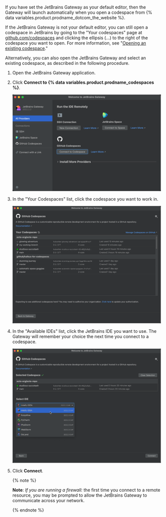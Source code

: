 If you have set the JetBrains Gateway as your default editor, then the Gateway will launch automatically when you open a codespace from {% data variables.product.prodname_dotcom_the_website %}. 

If the JetBrains Gateway is not your default editor, you can still open a codespace in JetBrains by going to the "Your codespaces" page at [github.com/codespaces](https://github.com/codespaces) and clicking the ellipsis (...) to the right of the codespace you want to open. For more information, see "[Opening an existing codespace](/codespaces/developing-in-codespaces/opening-an-existing-codespace?tool=webui)."

Alternatively, you can also open the JetBrains Gateway and select an existing codespace, as described in the following procedure.

1. Open the JetBrains Gateway application.
1. Click **Connect to {% data variables.product.prodname_codespaces %}**.

   ![Screenshot of the JetBrains Gateway initial view](/assets/images/help/codespaces/jetbrains-gateway-connect.png)

1. In the "Your Codespaces" list, click the codespace you want to work in.

   ![Screenshot of the JetBrains Gateway codespace list](/assets/images/help/codespaces/jetbrains-gateway-codespaces.png)

1. In the "Available IDEs" list, click the JetBrains IDE you want to use. The Gateway will remember your choice the next time you connect to a codespace.

   ![Screenshot of the JetBrains Gateway codespace list](/assets/images/help/codespaces/jetbrains-gateway-ides.png)

1. Click **Connect**.

   {% note %}

   **Note**: _If you are running a firewall:_ the first time you connect to a remote resource, you may be prompted to allow the JetBrains Gateway to communicate across your network.

   {% endnote %}
